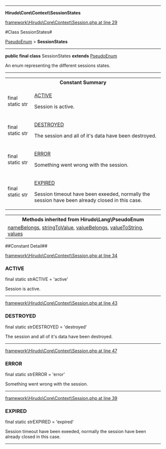 

- - -

**Hirudo\Core\Context\SessionStates**


<a href="https://github.com/JeyDotC/Hirudo/blob/make-composer-compatible/framework/Hirudo/Core/Context/Session.php#L29" target='_blank'>framework\Hirudo\Core\Context\Session.php at line 29</a>

#Class SessionStates#

<a href="https://github.com/JeyDotC/Hirudo-docs/blob/master/Hirudo/Lang/PseudoEnum.md">PseudoEnum</a>
 &gt; **SessionStates**




- - -

<p><strong>public final  class</strong> <span>SessionStates</span>
<strong>extends</strong> <a href="https://github.com/JeyDotC/Hirudo-docs/blob/master/Hirudo/Lang/PseudoEnum.md">PseudoEnum</a>

</p>

<div class="comment" id="overview_description"><p>An enum representing the different sessions states.</p></div>



<hr />



<table id="summary_field">
<tr><th colspan="2">Constant Summary</th></tr>
<tr>
<td>
                                    <span class='k'>final static </span> <span class='nx'>str</span>
                                  </td>
<td class="description"><p class="name" ><a href="#https://github.com/JeyDotC/Hirudo-docs/blob/master/Hirudo/Core/Context/SessionStates.md#active">ACTIVE</a>
                                </p><p class="description">Session is active.</p></td>
</tr>
<tr>
<td>
                                    <span class='k'>final static </span> <span class='nx'>str</span>
                                  </td>
<td class="description"><p class="name" ><a href="#https://github.com/JeyDotC/Hirudo-docs/blob/master/Hirudo/Core/Context/SessionStates.md#destroyed">DESTROYED</a>
                                </p><p class="description">The session and all of it's data have been destroyed.</p></td>
</tr>
<tr>
<td>
                                    <span class='k'>final static </span> <span class='nx'>str</span>
                                  </td>
<td class="description"><p class="name" ><a href="#https://github.com/JeyDotC/Hirudo-docs/blob/master/Hirudo/Core/Context/SessionStates.md#error">ERROR</a>
                                </p><p class="description">Something went wrong with the session.</p></td>
</tr>
<tr>
<td>
                                    <span class='k'>final static </span> <span class='nx'>str</span>
                                  </td>
<td class="description"><p class="name" ><a href="#https://github.com/JeyDotC/Hirudo-docs/blob/master/Hirudo/Core/Context/SessionStates.md#expired">EXPIRED</a>
                                </p><p class="description">Session timeout have been exeeded, normally the session have been
already closed in this case.</p></td>
</tr>
</table>

<table class="inherit">
<tr><th colspan="2">Methods inherited from Hirudo\Lang\PseudoEnum</th></tr>
<tr><td><a href="https://github.com/JeyDotC/Hirudo-docs/blob/master/Hirudo/Lang/PseudoEnum.md#namebelongs">nameBelongs</a>, <a href="https://github.com/JeyDotC/Hirudo-docs/blob/master/Hirudo/Lang/PseudoEnum.md#stringtovalue">stringToValue</a>, <a href="https://github.com/JeyDotC/Hirudo-docs/blob/master/Hirudo/Lang/PseudoEnum.md#valuebelongs">valueBelongs</a>, <a href="https://github.com/JeyDotC/Hirudo-docs/blob/master/Hirudo/Lang/PseudoEnum.md#valuetostring">valueToString</a>, <a href="https://github.com/JeyDotC/Hirudo-docs/blob/master/Hirudo/Lang/PseudoEnum.md#values">values</a></td></tr></table>

##Constant Detail##

<a href="https://github.com/JeyDotC/Hirudo/blob/make-composer-compatible/framework/Hirudo/Core/Context/Session.php#L34" target='_blank'>framework\Hirudo\Core\Context\Session.php at line 34</a>

<h3 id="ACTIVE">ACTIVE</h3>
<span class='k'>final static </span> <span class='nx'>str</span><span class='no'>ACTIVE</span><span class='o'> = 'active'</span>

<div class="details">
<p>Session is active.</p>
</div>

- - -


<a href="https://github.com/JeyDotC/Hirudo/blob/make-composer-compatible/framework/Hirudo/Core/Context/Session.php#L43" target='_blank'>framework\Hirudo\Core\Context\Session.php at line 43</a>

<h3 id="DESTROYED">DESTROYED</h3>
<span class='k'>final static </span> <span class='nx'>str</span><span class='no'>DESTROYED</span><span class='o'> = 'destroyed'</span>

<div class="details">
<p>The session and all of it's data have been destroyed.</p>
</div>

- - -


<a href="https://github.com/JeyDotC/Hirudo/blob/make-composer-compatible/framework/Hirudo/Core/Context/Session.php#L47" target='_blank'>framework\Hirudo\Core\Context\Session.php at line 47</a>

<h3 id="ERROR">ERROR</h3>
<span class='k'>final static </span> <span class='nx'>str</span><span class='no'>ERROR</span><span class='o'> = 'error'</span>

<div class="details">
<p>Something went wrong with the session.</p>
</div>

- - -


<a href="https://github.com/JeyDotC/Hirudo/blob/make-composer-compatible/framework/Hirudo/Core/Context/Session.php#L39" target='_blank'>framework\Hirudo\Core\Context\Session.php at line 39</a>

<h3 id="EXPIRED">EXPIRED</h3>
<span class='k'>final static </span> <span class='nx'>str</span><span class='no'>EXPIRED</span><span class='o'> = 'expired'</span>

<div class="details">
<p>Session timeout have been exeeded, normally the session have been
already closed in this case.</p>
</div>

- - -

